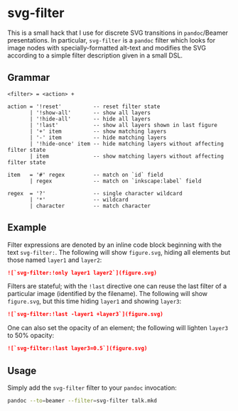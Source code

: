 # svg-filter

This is a small hack that I use for discrete SVG transitions in `pandoc`/Beamer presentations. In particular, `svg-filter` is a `pandoc` filter which looks for image nodes with specially-formatted alt-text and modifies the SVG according to a simple filter description given in a small DSL.

## Grammar

```bnf
<filter> = <action> +

action = '!reset'          -- reset filter state
       | '!show-all'       -- show all layers
       | '!hide-all'       -- hide all layers
       | '!last'           -- show all layers shown in last figure
       | '+' item          -- show matching layers
       | '-' item          -- hide matching layers
       | '!hide-once' item -- hide matching layers without affecting filter state
       | item              -- show matching layers without affecting filter state

item   = '#' regex         -- match on `id` field
       | regex             -- match on `inkscape:label` field

regex  = '?'               -- single character wildcard
       | '*'               -- wildcard
       | character         -- match character
```


## Example

Filter expressions are denoted by an inline code block beginning with the text `svg-filter:`. The following will show `figure.svg`, hiding all elements but those named `layer1` and `layer2`:
```markdown
![`svg-filter:!only layer1 layer2`](figure.svg)
```
Filters are stateful; with the `!last` directive one can reuse the last filter of a particular image (identified by the filename). The following will show `figure.svg`, but this time hiding `layer1` and showing `layer3`:
```markdown
![`svg-filter:!last -layer1 +layer3`](figure.svg)
```
One can also set the opacity of an element; the following will lighten `layer3` to 50% opacity:
```markdown
![`svg-filter:!last layer3=0.5`](figure.svg)
```

## Usage

Simply add the `svg-filter` filter to your `pandoc` invocation:
```sh
pandoc --to=beamer --filter=svg-filter talk.mkd
```
